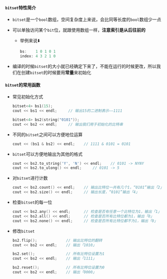 #### `bitset`特性简介

- `bitset`是一个`bool`数组，空间复杂度上来说，会比同等长度的`bool`数组少一点

- 可以单独访问某个`bit`位，就跟使用数组一样，**注意索引是从后往前的**

  - 举例来说⬇️

    ```c++
    bs:    1 0 1 0 1
    index: 4 3 2 1 0
    ```

- 编译的时候`bitset`的大小就已经确定下来了，不能在运行的时候更改，所以我们在创建`bitset`的时候要用**常量**来初始化

#### `bitset`的常用函数

- 常见初始化方式

  ```c++
  bitset<4> bs1(15);
  cout << bs1 << endl;     // 输出15的二进制表示——1111
  
  bitset<4> bs2(string("0101"));
  cout << bs2 << endl;     // 输出我们用于初始化的比特串
  ```

- 不同的`bitset`之间可以方便地位运算

  ```c++
  cout << (bs1 & bs2) << endl;    // 1111 & 0101 = 0101
  ```

- `bitset`可以方便地输出为其他的格式

  ```c++
  cout << bs2.to_string('Y', 'N') << endl;    // 0101 -> NYNY
  cout << bs2.to_ulong() << endl;     // 0101 -> 5
  ```

- 对`bitset`进行计数

  ```c++
  cout << bs2.count() << endl;    // 输出比特位一共有几个1，“0101”输出「2」
  cout << bs2.size() << endl;     // 输出长度，“0101”输出「4」
  ```

- 检查`bitset`的每一位

  ```c++
  cout << bs2.any() << endl;      // 检查是否有任意一个比特位为1，输出「1」
  cout << bs2.all() << endl;      // 检查是否所有比特位都为1，输出「0」
  cout << bs2.none() << endl;     // 检查是否所有比特位都不为1，输出「0」
  ```

- 修改`bitset`

  ```c++
  bs2.flip();             // 输出比特位的翻转
  cout << bs2 << endl;    // 输出「1010」
  
  bs2.set();              // 所有比特位设置为1
  cout << bs2 << endl;    // 输出「1111」
  
  bs2.reset();            // 所有比特位设置为0
  cout << bs2 << endl;    // 输出「0000」
  ```

  

